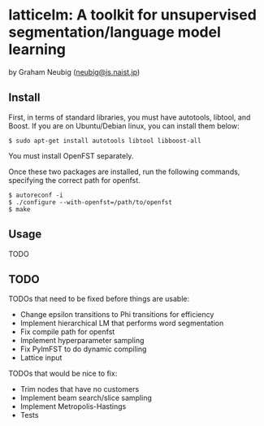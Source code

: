 latticelm: A toolkit for unsupervised segmentation/language model learning
==============================================================================
by Graham Neubig (neubig@is.naist.jp)

Install
-------

First, in terms of standard libraries, you must have autotools, libtool, and Boost. If
you are on Ubuntu/Debian linux, you can install them below:

    $ sudo apt-get install autotools libtool libboost-all

You must install OpenFST separately.

Once these two packages are installed, run the following commands, specifying the
correct path for openfst.

    $ autoreconf -i
    $ ./configure --with-openfst=/path/to/openfst
    $ make

Usage
-----

TODO

TODO
----

TODOs that need to be fixed before things are usable:

* Change epsilon transitions to Phi transitions for efficiency
* Implement hierarchical LM that performs word segmentation
* Fix compile path for openfst
* Implement hyperparameter sampling
* Fix PylmFST to do dynamic compiling
* Lattice input

TODOs that would be nice to fix:

* Trim nodes that have no customers
* Implement beam search/slice sampling
* Implement Metropolis-Hastings
* Tests
